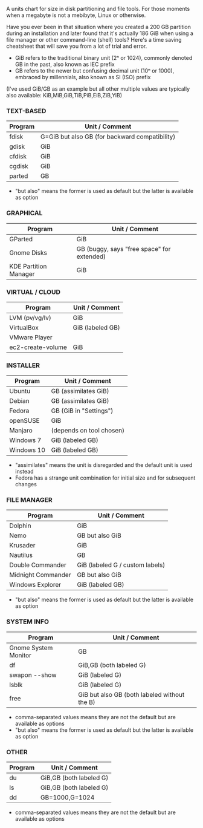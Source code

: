 A units chart for size in disk partitioning and file tools. For those moments when a megabyte is not a mebibyte, Linux or otherwise.

Have you ever been in that situation where you created a 200 GB partition during an installation and later found that it's actually 186 GiB when using a file manager or other command-line (shell) tools? Here's a time saving cheatsheet that will save you from a lot of trial and error.

* GiB refers to the traditional binary unit (2ⁿ or 1024), commonly denoted GB in the past, also known as IEC prefix
* GB refers to the newer but confusing decimal unit (10ⁿ or 1000), embraced by millennials, also known as SI (ISO) prefix

(I've used GiB/GB as an example but all other multiple values are typically also available: KiB,MiB,GiB,TiB,PiB,EiB,ZiB,YiB)

### TEXT-BASED
**Program** | **Unit / Comment**
--- | ---
fdisk | G=GiB but also GB (for backward compatibility)
gdisk | GiB
cfdisk | GiB
cgdisk | GiB
parted | GB
* "but also" means the former is used as default but the latter is available as option

### GRAPHICAL
**Program** | **Unit / Comment**
--- | ---
GParted | GiB
Gnome Disks | GB (buggy, says "free space" for extended)
KDE Partition Manager | GiB

### VIRTUAL / CLOUD
**Program** | **Unit / Comment**
--- | ---
LVM (pv/vg/lv) | GiB
VirtualBox | GiB (labeled GB)
VMware Player | 
ec2-create-volume | GiB

### INSTALLER
**Program** | **Unit / Comment**
--- | ---
Ubuntu | GB (assimilates GiB)
Debian | GB (assimilates GiB)
Fedora | GB (GiB in "Settings")
openSUSE | GiB
Manjaro | (depends on tool chosen)
Windows 7 | GiB (labeled GB)
Windows 10 | GiB (labeled GB)
* "assimilates" means the unit is disregarded and the default unit is used instead
* Fedora has a strange unit combination for initial size and for subsequent changes

### FILE MANAGER
**Program** | **Unit / Comment**
--- | ---
Dolphin | GiB
Nemo | GB but also GiB
Krusader | GiB
Nautilus | GB
Double Commander | GiB (labeled G / custom labels)
Midnight Commander | GB but also GiB
Windows Explorer | GiB (labeled GB)
* "but also" means the former is used as default but the latter is available as option

### SYSTEM INFO
**Program** | **Unit / Comment**
--- | ---
Gnome System Monitor | GB
df | GiB,GB (both labeled G)
swapon --show | GiB (labeled G)
lsblk | GiB (labeled G)
free | GiB but also GB (both labeled without the B)
* comma-separated values means they are not the default but are available as options
* "but also" means the former is used as default but the latter is available as option

### OTHER
**Program** | **Unit / Comment**
--- | ---
du | GiB,GB (both labeled G)
ls | GiB,GB (both labeled G)
dd | GB=1000,G=1024
* comma-separated values means they are not the default but are available as options
